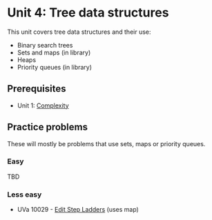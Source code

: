# Unit 4: Tree data structures
This unit covers tree data structures and their use:
- Binary search trees
- Sets and maps (in library)
- Heaps
- Priority queues (in library)

## Prerequisites
- Unit 1: [Complexity](../01-complexity)

## Practice problems
These will mostly be problems that use sets, maps or priority queues.

### Easy
TBD

### Less easy
- UVa 10029 - [Edit Step Ladders](https://uva.onlinejudge.org/external/100/10029.pdf) (uses map)
